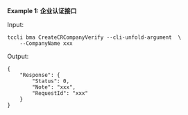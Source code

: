 **Example 1: 企业认证接口**



Input: 

```
tccli bma CreateCRCompanyVerify --cli-unfold-argument  \
    --CompanyName xxx
```

Output: 
```
{
    "Response": {
        "Status": 0,
        "Note": "xxx",
        "RequestId": "xxx"
    }
}
```

